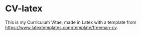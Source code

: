 # CV-latex

This is my Curriculum Vitae, made in Latex with a template from https://www.latextemplates.com/template/freeman-cv.
